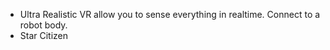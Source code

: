 
+ Ultra Realistic VR allow you to sense everything in realtime. Connect to a robot body.  
+ Star Citizen